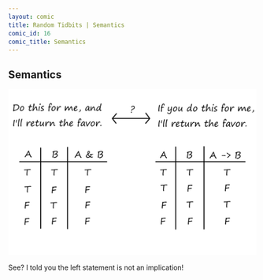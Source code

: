 ```yaml
---
layout: comic
title: Random Tidbits | Semantics
comic_id: 16
comic_title: Semantics
---
```


## Semantics

<img id="img16" class="img-fluid" src="/assets/images/16.png">

See? I told you the left statement is not an implication!
